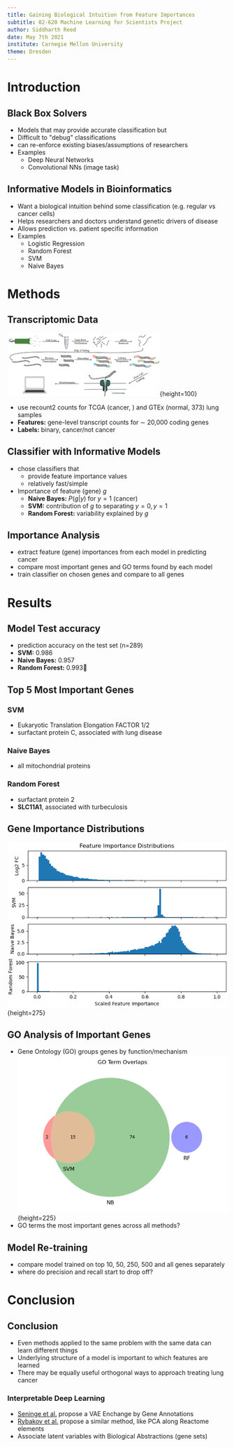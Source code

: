 ```yaml
---
title: Gaining Biological Intuition from Feature Importances
subtitle: 02-620 Machine Learning for Scientists Project
author: Siddharth Reed
date: May 7th 2021
institute: Carnegie Mellon University
theme: Dresden
---
```


# Introduction

## Black Box Solvers
- Models that may provide accurate classification but
- Difficult to "debug" classifications
- can re-enforce existing biases/assumptions of researchers
- Examples
  - Deep Neural Networks
  - Convolutional NNs (image task)

## Informative Models in Bioinformatics
- Want a biological intuition behind some classification (e.g. regular vs cancer cells)
- Helps researchers and doctors understand genetic drivers of disease
- Allows prediction vs. patient specific information
- Examples
  - Logistic Regression
  - Random Forest
  - SVM
  - Naive Bayes

# Methods

## Transcriptomic Data

![Transcriptomics Workflow](../figures/transcriptomics.png){height=100}

- use recount2 counts for TCGA (cancer, ) and GTEx (normal, 373) lung samples
- **Features:** gene-level transcript counts for $\sim$ 20,000 coding genes
- **Labels:** binary, cancer/not cancer

## Classifier with Informative Models
- chose classifiers that
  - provide feature importance values
  - relatively fast/simple
- Importance of feature (gene) $g$
  - **Naive Bayes:** $P(g|y)$ for $y=1$ (cancer)
  - **SVM:** contribution of $g$ to separating $y=0,y=1$
  - **Random Forest:** variability explained by $g$

## Importance Analysis
- extract feature (gene) importances from each model in predicting cancer
- compare most important genes and GO terms found by each model
- train classifier on chosen genes and compare to all genes

# Results

## Model Test accuracy
- prediction accuracy on the test set (n=289)
- **SVM:** 0.986
- **Naive Bayes:** 0.957
- **Random Forest:** 0.993

## Top 5 Most Important Genes

### SVM
- Eukaryotic Translation Elongation FACTOR 1/2
- surfactant protein C, associated with lung disease

### Naive Bayes
- all mitochondrial proteins

### Random Forest
- surfactant protein 2
- __SLC11A1__, associated with turbeculosis


## Gene Importance Distributions
![](../figures/importance_distributions.png){height=275}

## GO Analysis of Important Genes
- Gene Ontology (GO) groups genes by function/mechanism
![](../figures/go_venn.png){height=225}
- GO terms the most important genes across all methods?

## Model Re-training
- compare model trained on top 10, 50, 250, 500 and all genes separately
- where do precision and recall start to drop off?

# Conclusion

## Conclusion
- Even methods applied to the same problem with the same data can learn different things
- Underlying structure of a model is important to which features are learned
- There may be equally useful orthogonal ways to approach treating lung cancer

### Interpretable Deep Learning
- [Seninge et al.](https://www.biorxiv.org/content/biorxiv/early/2020/12/19/2020.12.17.423310.full.pdf) propose a VAE Enchange by Gene Annotations
- [Rybakov et al.](https://www.biorxiv.org/content/biorxiv/early/2020/12/03/2020.12.02.401182.full.pdf) propose a similar method, like PCA along Reactome elements
- Associate latent variables with Biological Abstractions (gene sets)
